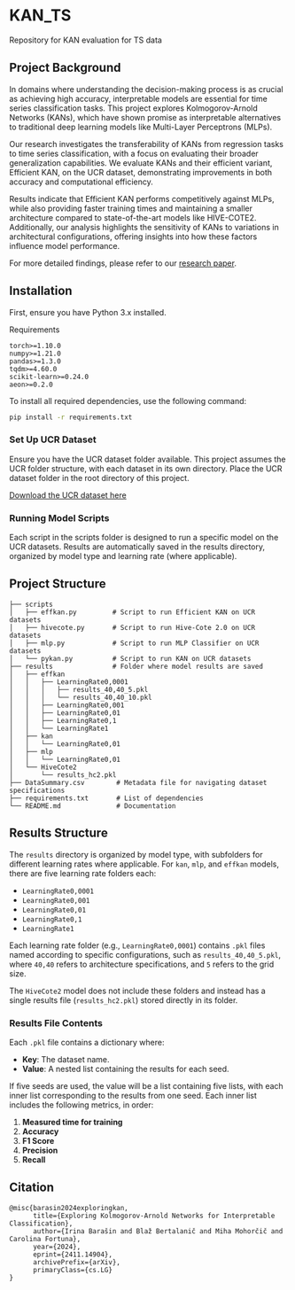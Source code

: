 # KAN_TS
Repository for KAN evaluation for TS data

## Project Background

In domains where understanding the decision-making process is as crucial as achieving high accuracy, interpretable models are essential for time series classification tasks. This project explores Kolmogorov-Arnold Networks (KANs), which have shown promise as interpretable alternatives to traditional deep learning models like Multi-Layer Perceptrons (MLPs).

Our research investigates the transferability of KANs from regression tasks to time series classification, with a focus on evaluating their broader generalization capabilities. We evaluate KANs and their efficient variant, Efficient KAN, on the UCR dataset, demonstrating improvements in both accuracy and computational efficiency. 

Results indicate that Efficient KAN performs competitively against MLPs, while also providing faster training times and maintaining a smaller architecture compared to state-of-the-art models like HIVE-COTE2. Additionally, our analysis highlights the sensitivity of KANs to variations in architectural configurations, offering insights into how these factors influence model performance.

For more detailed findings, please refer to our [research paper](https://arxiv.org/abs/2411.14904).

## Installation

First, ensure you have Python 3.x installed. 

Requirements

```
torch>=1.10.0
numpy>=1.21.0
pandas>=1.3.0
tqdm>=4.60.0
scikit-learn>=0.24.0
aeon>=0.2.0
```

To install all required dependencies, use the following command:

```bash
pip install -r requirements.txt
```
### Set Up UCR Dataset

Ensure you have the UCR dataset folder available. This project assumes the UCR folder structure, with each dataset in its own directory. Place the UCR dataset folder in the root directory of this project.

[Download the UCR dataset here](http://www.cs.ucr.edu/~eamonn/time_series_data)

### Running Model Scripts
Each script in the scripts folder is designed to run a specific model on the UCR datasets. Results are automatically saved in the results directory, organized by model type and learning rate (where applicable).

## Project Structure

```plaintext
├── scripts
│   ├── effkan.py         # Script to run Efficient KAN on UCR datasets
│   ├── hivecote.py       # Script to run Hive-Cote 2.0 on UCR datasets
│   ├── mlp.py            # Script to run MLP Classifier on UCR datasets
│   └── pykan.py          # Script to run KAN on UCR datasets
├── results               # Folder where model results are saved
│   ├── effkan
│   │   ├── LearningRate0,0001
│   │   │   ├── results_40,40_5.pkl
│   │   │   └── results_40,40_10.pkl
│   │   ├── LearningRate0,001
│   │   ├── LearningRate0,01
│   │   ├── LearningRate0,1
│   │   └── LearningRate1
│   ├── kan
│   │   └── LearningRate0,01
│   ├── mlp 
│   │   └── LearningRate0,01
│   └── HiveCote2
│       └── results_hc2.pkl
├── DataSummary.csv        # Metadata file for navigating dataset specifications
├── requirements.txt       # List of dependencies
└── README.md              # Documentation
```
## Results Structure

The `results` directory is organized by model type, with subfolders for different learning rates where applicable. For `kan`, `mlp`, and `effkan` models, there are five learning rate folders each:

- `LearningRate0,0001`
- `LearningRate0,001`
- `LearningRate0,01`
- `LearningRate0,1`
- `LearningRate1`

Each learning rate folder (e.g., `LearningRate0,0001`) contains `.pkl` files named according to specific configurations, such as `results_40,40_5.pkl`, where `40,40` refers to architecture specifications, and `5` refers to the grid size.

The `HiveCote2` model does not include these folders and instead has a single results file (`results_hc2.pkl`) stored directly in its folder.

### Results File Contents

Each `.pkl` file contains a dictionary where:

- **Key**: The dataset name.
- **Value**: A nested list containing the results for each seed.

If five seeds are used, the value will be a list containing five lists, with each inner list corresponding to the results from one seed. Each inner list includes the following metrics, in order:

1. **Measured time for training**
2. **Accuracy**
3. **F1 Score**
4. **Precision**
5. **Recall**

## Citation

```
@misc{barasin2024exploringkan,
      title={Exploring Kolmogorov-Arnold Networks for Interpretable Classification}, 
      author={Irina Barašin and Blaž Bertalanič and Miha Mohorčič and Carolina Fortuna},
      year={2024},
      eprint={2411.14904},
      archivePrefix={arXiv},
      primaryClass={cs.LG}
}
```
